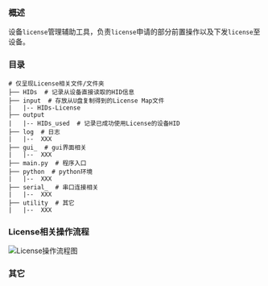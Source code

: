### 概述

设备`license`管理辅助工具，负责`license`申请的部分前置操作以及下发`license`至设备。

### 目录

```shell
# 仅呈现License相关文件/文件夹
├── HIDs  # 记录从设备直接读取的HID信息
├── input  # 存放从U盘复制得到的License Map文件
|   |-- HIDs-License
├── output  
|   |-- HIDs_used  # 记录已成功使用License的设备HID
├── log  # 日志
|   |--  XXX
├── gui_  # gui界面相关
|   |--  XXX
├── main.py  # 程序入口
├── python  # python环境
|   |--  XXX
├── serial_  # 串口连接相关
|   |--  XXX
├── utility  # 其它
|   |--  XXX
```

### License相关操作流程

![License操作流程图](image\License操作流程图.png)

### 其它

